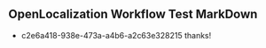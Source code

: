 ## OpenLocalization Workflow Test MarkDown
* c2e6a418-938e-473a-a4b6-a2c63e328215 thanks!

<!--HONumber=Jul16_HO3-->


